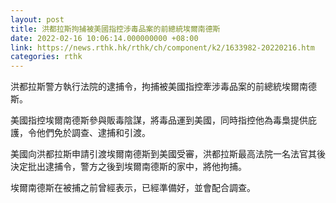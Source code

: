 ```yaml
---
layout: post
title: 洪都拉斯拘捕被美國指控涉毒品案的前總統埃爾南德斯
date: 2022-02-16 10:06:14.000000000 +08:00
link: https://news.rthk.hk/rthk/ch/component/k2/1633982-20220216.htm
categories: rthk
---
```


洪都拉斯警方執行法院的逮捕令，拘捕被美國指控牽涉毒品案的前總統埃爾南德斯。

美國指控埃爾南德斯參與販毒陰謀，將毒品運到美國，同時指控他為毒梟提供庇護，令他們免於調查、逮捕和引渡。

美國向洪都拉斯申請引渡埃爾南德斯到美國受審，洪都拉斯最高法院一名法官其後決定批出逮捕令，警方之後到埃爾南德斯的家中，將他拘捕。

埃爾南德斯在被捕之前曾經表示，已經準備好，並會配合調查。
